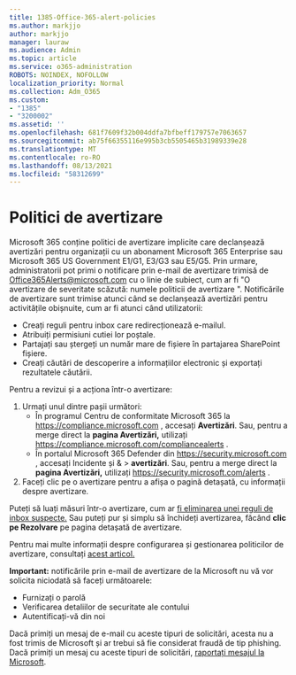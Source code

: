 ```yaml
---
title: 1385-Office-365-alert-policies
ms.author: markjjo
author: markjjo
manager: lauraw
ms.audience: Admin
ms.topic: article
ms.service: o365-administration
ROBOTS: NOINDEX, NOFOLLOW
localization_priority: Normal
ms.collection: Adm_O365
ms.custom:
- "1385"
- "3200002"
ms.assetid: ''
ms.openlocfilehash: 681f7609f32b004ddfa7bfbeff179757e7063657
ms.sourcegitcommit: ab75f66355116e995b3cb5505465b31989339e28
ms.translationtype: MT
ms.contentlocale: ro-RO
ms.lasthandoff: 08/13/2021
ms.locfileid: "58312699"
---
```

# <a name="alert-policies"></a>Politici de avertizare

Microsoft 365 conține politici [](https://docs.microsoft.com/microsoft-365/compliance/alert-policies#default-alert-policies) de avertizare implicite care declanșează avertizări pentru organizații cu un abonament Microsoft 365 Enterprise sau Microsoft 365 US Government E1/G1, E3/G3 sau E5/G5. Prin urmare, administratorii pot primi o notificare prin e-mail de avertizare trimisă de Office365Alerts@microsoft.com cu o linie de subiect, cum ar fi "O avertizare de severitate scăzută: numele politicii de avertizare ". Notificările de avertizare sunt trimise atunci când se declanșează avertizări pentru activitățile obișnuite, cum ar fi atunci când utilizatorii:

- Creați reguli pentru inbox care redirecționează e-mailul.
- Atribuiți permisiuni cutiei lor poștale.
- Partajați sau ștergeți un număr mare de fișiere în partajarea SharePoint fișiere.
- Creați căutări de descoperire a informațiilor electronic și exportați rezultatele căutării.

Pentru a revizui și a acționa într-o avertizare:

1. Urmați unul dintre pașii următori:
   - În programul Centru de conformitate Microsoft 365 la <https://compliance.microsoft.com> , accesați **Avertizări**. Sau, pentru a merge direct la **pagina Avertizări,** utilizați <https://compliance.microsoft.com/compliancealerts> .
   - În portalul Microsoft 365 Defender din <https://security.microsoft.com> , accesați Incidente și &  \> **avertizări**. Sau, pentru a merge direct la **pagina Avertizări,** utilizați <https://security.microsoft.com/alerts> .
2. Faceți clic pe o avertizare pentru a afișa o pagină detașată, cu informații despre avertizare.

Puteți să luați măsuri într-o avertizare, cum ar [fi eliminarea unei reguli de inbox suspecte.](https://docs.microsoft.com/microsoft-365/security/office-365-security/responding-to-a-compromised-email-account) Sau puteți pur și simplu să închideți avertizarea, făcând **clic pe Rezolvare** pe pagina detașată de avertizare.

Pentru mai multe informații despre configurarea și gestionarea politicilor de avertizare, consultați [acest articol.](https://docs.microsoft.com/microsoft-365/compliance/alert-policies)

**Important:** notificările prin e-mail de avertizare de la Microsoft nu vă vor solicita niciodată să faceți următoarele:

- Furnizați o parolă
- Verificarea detaliilor de securitate ale contului
- Autentificați-vă din noi

Dacă primiți un mesaj de e-mail cu aceste tipuri de solicitări, acesta nu a fost trimis de Microsoft și ar trebui să fie considerat fraudă de tip phishing. Dacă primiți un mesaj cu aceste tipuri de solicitări, [raportați mesajul la Microsoft](https://docs.microsoft.com/microsoft-365/security/office-365-security/report-junk-email-messages-to-microsoft).
